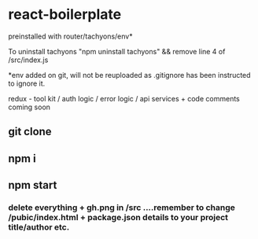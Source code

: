 # react-boilerplate


preinstalled with router/tachyons/env*

To uninstall tachyons "npm uninstall tachyons" && remove line 4 of /src/index.js 

*env added on git, will not be reuploaded as .gitignore has been instructed to ignore it.

redux - tool kit / auth logic / error logic / api services + code comments coming soon 

## git clone 

## npm i

## npm start

### delete everything + gh.png in /src ....remember to change /pubic/index.html + package.json details to your project title/author etc. 
